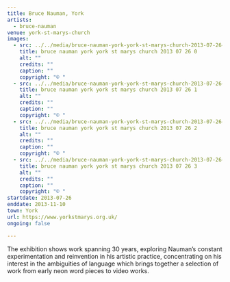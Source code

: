 ```yaml
---
title: Bruce Nauman, York
artists:
  - bruce-nauman
venue: york-st-marys-church
images:
  - src: ../../media/bruce-nauman-york-york-st-marys-church-2013-07-26-0.webp
    title: bruce nauman york york st marys church 2013 07 26 0
    alt: ""
    credits: ""
    caption: ""
    copyright: "© "
  - src: ../../media/bruce-nauman-york-york-st-marys-church-2013-07-26-1.webp
    title: bruce nauman york york st marys church 2013 07 26 1
    alt: ""
    credits: ""
    caption: ""
    copyright: "© "
  - src: ../../media/bruce-nauman-york-york-st-marys-church-2013-07-26-2.webp
    title: bruce nauman york york st marys church 2013 07 26 2
    alt: ""
    credits: ""
    caption: ""
    copyright: "© "
  - src: ../../media/bruce-nauman-york-york-st-marys-church-2013-07-26-3.webp
    title: bruce nauman york york st marys church 2013 07 26 3
    alt: ""
    credits: ""
    caption: ""
    copyright: "© "
startdate: 2013-07-26
enddate: 2013-11-10
town: York
url: https://www.yorkstmarys.org.uk/
ongoing: false

---
```


The exhibition shows work spanning 30 years, exploring Nauman’s constant experimentation and reinvention in his artistic practice, concentrating on his interest in the ambiguities of language which brings together a selection of work from early neon word pieces to video works.